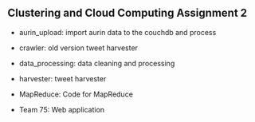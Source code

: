 ## **Clustering and Cloud Computing Assignment 2**<br>
- aurin_upload: import aurin data to the couchdb and process

- crawler: old version tweet harvester

- data_processing: data cleaning and processing

- harvester: tweet harvester

- MapReduce: Code for MapReduce

- Team 75: Web application





